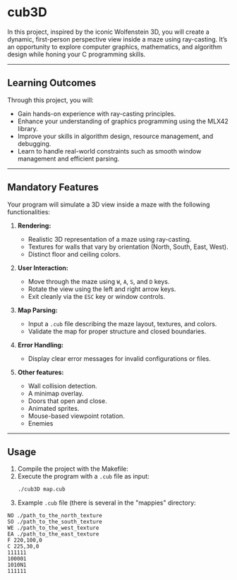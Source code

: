 # cub3D

In this project, inspired by the iconic Wolfenstein 3D, you will create a dynamic, first-person perspective view inside a maze using ray-casting. It’s an opportunity to explore computer graphics, mathematics, and algorithm design while honing your C programming skills.

---

## Learning Outcomes

Through this project, you will:
- Gain hands-on experience with ray-casting principles.
- Enhance your understanding of graphics programming using the MLX42 library.
- Improve your skills in algorithm design, resource management, and debugging.
- Learn to handle real-world constraints such as smooth window management and efficient parsing.

---

## Mandatory Features

Your program will simulate a 3D view inside a maze with the following functionalities:

1. **Rendering:**
   - Realistic 3D representation of a maze using ray-casting.
   - Textures for walls that vary by orientation (North, South, East, West).
   - Distinct floor and ceiling colors.

2. **User Interaction:**
   - Move through the maze using `W`, `A`, `S`, and `D` keys.
   - Rotate the view using the left and right arrow keys.
   - Exit cleanly via the `ESC` key or window controls.

3. **Map Parsing:**
   - Input a `.cub` file describing the maze layout, textures, and colors.
   - Validate the map for proper structure and closed boundaries.

4. **Error Handling:**
   - Display clear error messages for invalid configurations or files.

5. **Other features:**
   - Wall collision detection.
   - A minimap overlay.
   - Doors that open and close.
   - Animated sprites.
   - Mouse-based viewpoint rotation.
   - Enemies


---

## Usage

1. Compile the project with the Makefile:
2. Execute the program with a `.cub` file as input:
   ```bash
   ./cub3D map.cub
   ```
3. Example `.cub` file (there is several in the "mappies" directory:
```text
NO ./path_to_the_north_texture
SO ./path_to_the_south_texture
WE ./path_to_the_west_texture
EA ./path_to_the_east_texture
F 220,100,0
C 225,30,0
111111
100001
1010N1
111111
